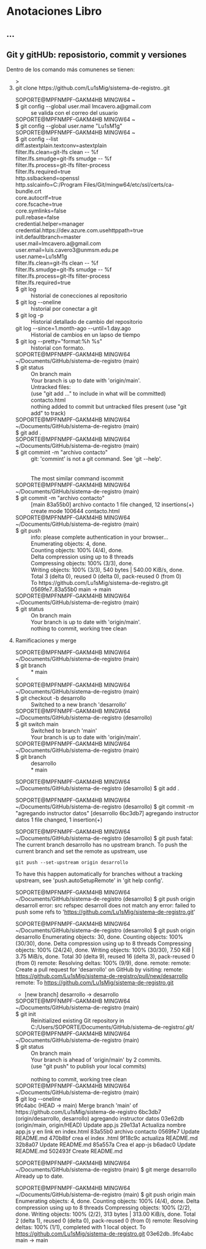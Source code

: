 <h1>Anotaciones Libro</h1>

<h2>...</h2>
<h2>Git y gitHUb: reposistorio, commit y versiones</h2>
<p>Dentro de los comando más comunenes se tienen:</p>
<ol start="3">>
  <li>git clone https://github.com/Lu1sMig/sistema-de-registro..git</li>
<dl>
  <dt>SOPORTE@MPFNMPF-GAKM4HB MINGW64 ~<br />
$ git config --global user.mail lmcavero.a@gmail.com
</dt>
  <dd>se valida con el correo del usuario</dd>
  <dt>SOPORTE@MPFNMPF-GAKM4HB MINGW64 ~<br />
$ git config --global user.name "Lu1sM1g"
  </dt>
  <dt>
    SOPORTE@MPFNMPF-GAKM4HB MINGW64 ~<br />
$ git config --list<br/>
diff.astextplain.textconv=astextplain<br />
filter.lfs.clean=git-lfs clean -- %f<br />
filter.lfs.smudge=git-lfs smudge -- %f<br />
filter.lfs.process=git-lfs filter-process<br/>
filter.lfs.required=true<br/>
http.sslbackend=openssl<br/>
http.sslcainfo=C:/Program Files/Git/mingw64/etc/ssl/certs/ca-bundle.crt<br/>
core.autocrlf=true<br/>
core.fscache=true<br/>
core.symlinks=false<br/>
pull.rebase=false<br/>
credential.helper=manager<br/>
credential.https://dev.azure.com.usehttppath=true<br/>
init.defaultbranch=master<br/>
user.mail=lmcavero.a@gmail.com<br/>
user.email=luis.cavero3@unmsm.edu.pe<br/>
user.name=Lu1sM1g<br/>
filter.lfs.clean=git-lfs clean -- %f<br/>
filter.lfs.smudge=git-lfs smudge -- %f<br/>
filter.lfs.process=git-lfs filter-process<br/>
filter.lfs.required=true<br/>

  </dt>
<dt>$ git log</dt>
<dd>historial de conecciones al repositorio</dd>
<dt>$ git log --oneline</dt>
<dd>historial por conectar a git</dd>
<dt>$ git log -p</dt>
<dd>Historial detallado de cambio del repositorio</dd>
<dt>git log --since=1.month-ago --until=1.day.ago</dt>
<dd>Historial de cambios en un lapso de tiempo</dd>
<dt>$ git log --pretty="format:%h %s"</dt>
<dd>historial con formato.</dd>
<dt>SOPORTE@MPFNMPF-GAKM4HB MINGW64 ~/Documents/GitHub/sistema-de-registro (main)<br />$ git status</dt>
<dd>On branch main<br/> Your branch is up to date with 'origin/main'.<br/>Untracked files:<br/>  (use "git add <file>..." to include in what will be committed)<br/>contacto.html<br/>
nothing added to commit but untracked files present (use "git add" to track)
</dd>
<dt>SOPORTE@MPFNMPF-GAKM4HB MINGW64 ~/Documents/GitHub/sistema-de-registro (main)<br/>$ git add .</dt>
<dd></dd>
<dt>SOPORTE@MPFNMPF-GAKM4HB MINGW64 ~/Documents/GitHub/sistema-de-registro (main)<br/>$ git commint -m "archivo contacto"</dt>
<dd>git: 'commint' is not a git command. See 'git --help'.<br/><br/><br/>The most similar command is<br\>commit </dt></dd>
<dt>SOPORTE@MPFNMPF-GAKM4HB MINGW64 ~/Documents/GitHub/sistema-de-registro (main)<br/>
$ git commit -m "archivo contacto"</dt>
<dd> [main 83a55b0] archivo contacto <br\> 1 file changed, 12 insertions(+) <br/> create mode 100644 contacto.html</dd>
<dt>SOPORTE@MPFNMPF-GAKM4HB MINGW64 ~/Documents/GitHub/sistema-de-registro (main)<br/>$ git push</dt>
<dd>info: please complete authentication in your browser...<br/>
Enumerating objects: 4, done.<br/>
Counting objects: 100% (4/4), done.<br/>
Delta compression using up to 8 threads<br/>
Compressing objects: 100% (3/3), done.<br/>
Writing objects: 100% (3/3), 540 bytes | 540.00 KiB/s, done.<br/>
Total 3 (delta 0), reused 0 (delta 0), pack-reused 0 (from 0)<br/>
To https://github.com/Lu1sMig/sistema-de-registro.git<br/>
   0569fe7..83a55b0  main -> main<br/>
</dd>
<dt>SOPORTE@MPFNMPF-GAKM4HB MINGW64 ~/Documents/GitHub/sistema-de-registro (main)<br/>$ git status</dt>
<dd>On branch main<br/>Your branch is up to date with 'origin/main'.<br/>nothing to commit, working tree clean</dd>

</dl>
  <li>Ramificaciones y merge
  </li>
  <dl>
    <dt>SOPORTE@MPFNMPF-GAKM4HB MINGW64 ~/Documents/GitHub/sistema-de-registro (main)<br/>$ git branch<br/></dt>
    <dd>* main</dd><
    <dt>SOPORTE@MPFNMPF-GAKM4HB MINGW64 ~/Documents/GitHub/sistema-de-registro (main)<br>$ git checkout -b desarrollo</dt>
    <dd>Switched to a new branch 'desarrollo'</dd>
    <dt>SOPORTE@MPFNMPF-GAKM4HB MINGW64 ~/Documents/GitHub/sistema-de-registro (desarrollo)<br>$ git switch main</dt>
    <dd>Switched to branch 'main'<br/>Your branch is up to date with 'origin/main'.</dd>
    <dt>SOPORTE@MPFNMPF-GAKM4HB MINGW64 ~/Documents/GitHub/sistema-de-registro (main)<br/>$ git branch</dt>
    <dd>desarrollo<br/>* main</dd>
  </dl>

SOPORTE@MPFNMPF-GAKM4HB MINGW64 ~/Documents/GitHub/sistema-de-registro (desarrollo)
$ git add .

SOPORTE@MPFNMPF-GAKM4HB MINGW64 ~/Documents/GitHub/sistema-de-registro (desarrollo)
$ git commit -m "agregando instructor datos"
[desarrollo 6bc3db7] agregando instructor datos
 1 file changed, 1 insertion(+)

SOPORTE@MPFNMPF-GAKM4HB MINGW64 ~/Documents/GitHub/sistema-de-registro (desarrollo)
$ git push
fatal: The current branch desarrollo has no upstream branch.
To push the current branch and set the remote as upstream, use

    git push --set-upstream origin desarrollo

To have this happen automatically for branches without a tracking
upstream, see 'push.autoSetupRemote' in 'git help config'.


SOPORTE@MPFNMPF-GAKM4HB MINGW64 ~/Documents/GitHub/sistema-de-registro (desarrollo)
$ git push origin desarroll
error: src refspec desarroll does not match any
error: failed to push some refs to 'https://github.com/Lu1sMig/sistema-de-registro.git'

SOPORTE@MPFNMPF-GAKM4HB MINGW64 ~/Documents/GitHub/sistema-de-registro (desarrollo)
$ git push origin desarrollo
Enumerating objects: 30, done.
Counting objects: 100% (30/30), done.
Delta compression using up to 8 threads
Compressing objects: 100% (24/24), done.
Writing objects: 100% (30/30), 7.50 KiB | 3.75 MiB/s, done.
Total 30 (delta 9), reused 16 (delta 3), pack-reused 0 (from 0)
remote: Resolving deltas: 100% (9/9), done.
remote:
remote: Create a pull request for 'desarrollo' on GitHub by visiting:
remote:      https://github.com/Lu1sMig/sistema-de-registro/pull/new/desarrollo
remote:
To https://github.com/Lu1sMig/sistema-de-registro.git
 * [new branch]      desarrollo -> desarrollo

<dt>SOPORTE@MPFNMPF-GAKM4HB MINGW64 ~/Documents/GitHub/sistema-de-registro (main) <br/>$ git init</dt>
<dd>Reinitialized existing Git repository in C:/Users/SOPORTE/Documents/GitHub/sistema-de-registro/.git/<br />
<dt>SOPORTE@MPFNMPF-GAKM4HB MINGW64 ~/Documents/GitHub/sistema-de-registro (main)<br />$ git status</dt>
<dd>On branch main<br/>
Your branch is ahead of 'origin/main' by 2 commits.<br/>
  (use "git push" to publish your local commits)<br/><br/>
nothing to commit, working tree clean</dd>

<dt>SOPORTE@MPFNMPF-GAKM4HB MINGW64 ~/Documents/GitHub/sistema-de-registro (main)<br/>
$ git log --oneline</dt>
<dd></dd>9fc4abc (HEAD -> main) Merge branch 'main' of https://github.com/Lu1sMig/sistema-de-registro
6bc3db7 (origin/desarrollo, desarrollo) agregando instructor datos
03e62db (origin/main, origin/HEAD) Update app.js
29e13a1 Actualiza nombre app.js y en link en index.html
83a55b0 archivo contacto
0569fe7 Update README.md
470b8bf crea el index .html
9f18c9c actualiza README.md
32b8a07 Update README.md
85a557a Crea el app-js
b6adac0 Update README.md
502493f Create README.md</dd>

SOPORTE@MPFNMPF-GAKM4HB MINGW64 ~/Documents/GitHub/sistema-de-registro (main)
$ git merge desarrollo
Already up to date.

SOPORTE@MPFNMPF-GAKM4HB MINGW64 ~/Documents/GitHub/sistema-de-registro (main)
$ git push origin main
Enumerating objects: 4, done.
Counting objects: 100% (4/4), done.
Delta compression using up to 8 threads
Compressing objects: 100% (2/2), done.
Writing objects: 100% (2/2), 313 bytes | 313.00 KiB/s, done.
Total 2 (delta 1), reused 0 (delta 0), pack-reused 0 (from 0)
remote: Resolving deltas: 100% (1/1), completed with 1 local object.
To https://github.com/Lu1sMig/sistema-de-registro.git
   03e62db..9fc4abc  main -> main
</dd>
      
</ol>


<style type=”text/css”>
ol {  list-style-type: lower-roman;}
</style>

